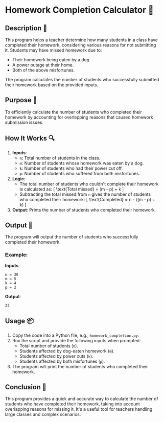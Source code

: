 # Homework Completion Calculator 📝

## Description 📝

This program helps a teacher determine how many students in a class have completed their homework, considering various reasons for not submitting it. Students may have missed homework due to:

-   Their homework being eaten by a dog.
-   A power outage at their home.
-   Both of the above misfortunes.

The program calculates the number of students who successfully submitted their homework based on the provided inputs.

## Purpose 🎯

To efficiently calculate the number of students who completed their homework by accounting for overlapping reasons that caused homework submission issues.

## How It Works 🔍

1. **Inputs**:
    - `n`: Total number of students in the class.
    - `m`: Number of students whose homework was eaten by a dog.
    - `k`: Number of students who had their power cut off.
    - `p`: Number of students who suffered from both misfortunes.
2. **Logic**:
    - The total number of students who couldn't complete their homework is calculated as:
      \[
      \text{Total missed} = (m - p) + k
      \]
    - Subtracting the total missed from `n` gives the number of students who completed their homework:
      \[
      \text{Completed} = n - ((m - p) + k)
      \]
3. **Output**: Prints the number of students who completed their homework.

## Output 📜

The program will output the number of students who successfully completed their homework.

### Example:

**Inputs**:

```
n = 30
m = 5
k = 4
p = 2
```

**Output**:

```
23
```

## Usage 📦

1. Copy the code into a Python file, e.g., `homework_completion.py`.
2. Run the script and provide the following inputs when prompted:
    - Total number of students (`n`).
    - Students affected by dog-eaten homework (`m`).
    - Students affected by power cuts (`k`).
    - Students affected by both misfortunes (`p`).
3. The program will print the number of students who completed their homework.

## Conclusion 🚀

This program provides a quick and accurate way to calculate the number of students who have completed their homework, taking into account overlapping reasons for missing it. It's a useful tool for teachers handling large classes and complex scenarios.
